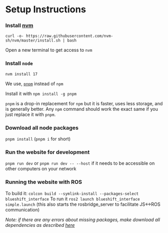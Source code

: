 # Setup Instructions
### Install [nvm](https://github.com/nvm-sh/nvm)
`curl -o- https://raw.githubusercontent.com/nvm-sh/nvm/master/install.sh | bash`

Open a new terminal to get access to `nvm`

### Install `node`
`nvm install 17`

We use, [`pnpm`](https://github.com/pnpm/pnpm) instead of `npm`

Install it with `npm install -g pnpm`

`pnpm` is a drop-in replacement for `npm` but it is faster, uses less storage, and is generally better.
Any `npm` command should work the exact same if you just replace it with `pnpm`.

### Download all node packages
`pnpm install` (`pnpm i` for short)

### Run the website for development
`pnpm run dev` or `pnpm run dev -- --host` if it needs to be accessible on other computers on your network

### Running the website with ROS
To build it: `colcon build --symlink-install --packages-select blueshift_interface`
To run it `ros2 launch blueshift_interface simple.launch` (this also starts the rosbridge_server to facilitate JS<->ROS communication)

_Note: if there are any errors about missing packages, make download all dependencies as described [here](../../README.md#install-dependencies)_